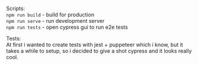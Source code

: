 Scripts:  
`npm run build` - build for production  
`npm run serve` - run development server  
`npm run tests` - open cypress gui to run e2e tests  
  
Tests:  
At first i wanted to create tests with jest + puppeteer which i know, but it takes a while to setup, so i decided to give a shot cypress and it looks really cool.
